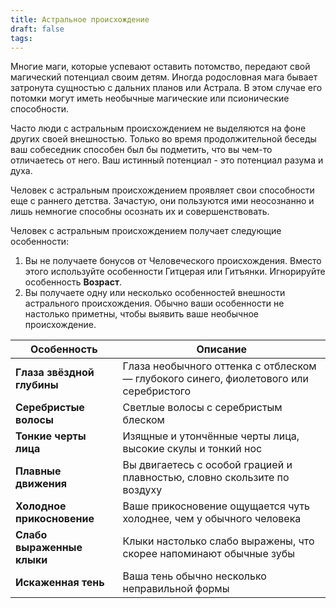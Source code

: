 ```yaml
---
title: Астральное происхождение
draft: false
tags:
---
```

Многие маги, которые успевают оставить потомство, передают свой магический потенциал своим детям. Иногда родословная мага бывает затронута сущностью с дальних планов или Астрала. В этом случае его потомки могут иметь необычные магические или псионические способности.

Часто люди с астральным происхождением не выделяются на фоне других своей внешностью. Только во время продолжительной беседы ваш собеседник способен был бы подметить, что вы чем-то отличаетесь от него. Ваш истинный потенциал - это потенциал разума и духа.

Человек с астральным происхождением проявляет свои способности еще с раннего детства. Зачастую, они пользуются ими неосознанно и лишь немногие способны осознать их и совершенствовать.

Человек с астральным происхождением получает следующие особенности:
1. Вы не получаете бонусов от Человеческого происхождения. Вместо этого используйте особенности Гитцерая или Гитъянки. Игнорируйте особенность **Возраст**.
2. Вы получаете одну или несколько особенностей внешности астрального происхождения. Обычно ваши особенности не настолько приметны, чтобы выявить ваше необычное происхождение.

| Особенность                | Описание                                                                              |
| -------------------------- | ------------------------------------------------------------------------------------- |
| **Глаза звёздной глубины** | Глаза необычного оттенка с отблеском — глубокого синего, фиолетового или серебристого |
| **Серебристые волосы**     | Светлые волосы с серебристым блеском                                                  |
| **Тонкие черты лица**      | Изящные и утончённые черты лица, высокие скулы и тонкий нос                           |
| **Плавные движения**       | Вы двигаетесь с особой грацией и плавностью, словно скользите по воздуху              |
| **Холодное прикосновение** | Ваше прикосновение ощущается чуть холоднее, чем у обычного человека                   |
| **Слабо выраженные клыки** | Клыки настолько слабо выражены, что скорее напоминают обычные зубы                    |
| **Искаженная тень**        | Ваша тень обычно несколько неправильной формы                                         |

